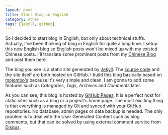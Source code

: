 ```yaml
---
layout: post
title: Start Blog in English
category: other
tags: [jekyll, github]
---
```


So I decided to start blog in English, but only about technical stuffs. Actually, I've been thinking of blog in English for quite a long time. I setup this new English blog so English posts won't be mixed up with my existed Chinese posts. I'll translate some prominent posts from my [Chinese Blog](http://johnny-huang.appspot.com/) and post them here.

<!-- more start -->

The blog you see is a static site generated by [Jekyll](https://github.com/mojombo/jekyll). The [source code](https://github.com/hzqtc/hzqtc.github.com) and the site itself are both hosted on GitHub. I build this blog basically based on [mojombo's](https://github.com/mojombo/mojombo.github.com) because it's very simple and clean. I am gonna to add some features such as *Categories*, *Tags*, *Archives* and *Comments* later.

As you can see, this blog is hosted by [GitHub Pages](http://pages.github.com/). It is a perfect host for static sites such as a blog or a project's home page. The most exciting thing is that everything is managed by Git and synced with your GitHub repositories. No database, admin pages or data backup is needed. The only problem is to deal with the User Generated Content such as blog comments, but that can be solved by using external comment service from [Disqus](http://disqus.com/).

<!-- more end -->
